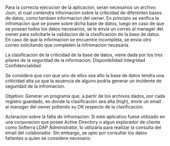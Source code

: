 Para la correcta ejecucion de la aplicacion, seran necesarios un archivo Json, el cual contendra informacion sobre la criticidad de diferentes bases de datos, como tambien informacion del owner.
En principio se verifica la infromacion que se posee sobre dicha base de datos, luego en caso de que se posean todos los datos necesarios, se le envia un correo al manager del owner para solicitarle la validacion de la clasificacion de la base de datos.
En caso de que la informacion se encuentre incompleta, se envia otro correo solicitando que completen la infromacion necesaria.

La clasificacion de la criticidad de la base de datos, viene dada por los tres pilares de la seguridad de la informacion:
Disponibilidad
Integridad
Confidencialidad

Se considera que con que uno de ellos sea alto la base de datos tendra una criticidad alta ya que la asuencia de alguno podria generar un incidente de seguridad de la infromacion.

Objetivo:
Generar un programa que, a partir de los archivos dados, por cada registro guardado, en donde la clasificación sea alta (high), envíe un email al manager del owner pidiendo su OK respecto de la clasificación.


Aclaracion sobre la falta de infromacion:
Si este aplicativo fuese utilizado en una corporacion que posee Active Directory o algun explorador de cliente como Softerra LDAP Administrator, lo utilizaria para realizar la consulta del email del colaborador.
Sin embargo, se opto por consultar los datos faltantes a quien se considere necesario.